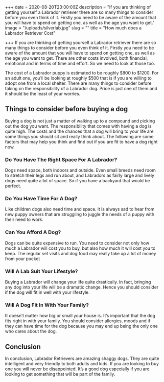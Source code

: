 +++
date = 2020-08-20T23:00:00Z
description = "If you are thinking of getting yourself a Labrador retriever there are so many things to consider before you even think of it. Firstly you need to be aware of the amount that you will have to spend on getting one, as well as the age you want to get."
image = "/uploads/silverlab.jpg"
slug = ""
title = "How much does a Labrador Retriever Cost"

+++
If you are thinking of getting yourself a Labrador retriever there are so many things to consider before you even think of it. Firstly you need to be aware of the amount that you will have to spend on getting one, as well as the age you want to get. There are other costs involved, both financial, emotional and in terms of time and effort. So we need to look at those too.

The cost of a Labrador puppy is estimated to be roughly $800 to $1200. For an adult one, you’ll be looking at roughly $500 that is if you are willing to adopt one from a local shelter. There are many things to consider before taking on the responsibility of a Labrador dog. Price is just one of them and it should be the least of your worries.

## Things to consider before buying a dog

Buying a dog is not just a matter of walking up to a compound and picking out the dog you want. The responsibility that comes with having a dog is quite high. The costs and the chances that a dog will bring to your life are some things you should sit and really think about. The following are some factors that may help you think and find out if you are fit to have a dog right now.

### Do You Have The Right Space For A Labrador?

Dogs need space, both indoors and outside. Even small breeds need room to stretch their legs and run about, and Labradors as fairly large and lively dogs need quite a lot of space. So if you have a backyard that would be perfect.

### Do You Have Time For A Dog?

Like children dogs also need time and space. It is always sad to hear from new puppy owners that are struggling to juggle the needs of a puppy with their need to work.

### Can You Afford A Dog?

Dogs can be quite expensive to run. You need to consider not only how much a Labrador will cost you to buy, but also how much it will cost you to keep. The regular vet visits and dog food may really take up a lot of money from your pocket

### Will A Lab Suit Your Lifestyle?

Buying a Labrador will change your life quite drastically. In fact, bringing any dog into your life will be a dramatic change. Hence you should consider if the dog will fit in well with your lifestyle.

### Will A Dog Fit In With Your Family?

It doesn’t matter how big or small your house is. It’s important that the dog fits right in with your family. You should consider allergies, moods and if they can have time for the dog because you may end up being the only one who cares about the dog.

## Conclusion

In conclusion, Labrador Retrievers are amazing shaggy dogs. They are quite intelligent and very friendly to both adults and kids. If you are looking to buy one you will never be disappointed. It’s a good dog especially if you are looking to get something that will be part of the family.